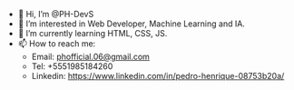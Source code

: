 - 👋 Hi, I’m @PH-DevS
- 👀 I’m interested in Web Developer, Machine Learning and IA.
- 🌱 I’m currently learning HTML, CSS, JS.
- 📫 How to reach me:
    - Email: phofficial.06@gmail.com
    - Tel: +5551985184260
    - Linkedin: https://www.linkedin.com/in/pedro-henrique-08753b20a/


<!---
PH-DevS/PH-DevS is a ✨ special ✨ repository because its `README.md` (this file) appears on your GitHub profile.
You can click the Preview link to take a look at your changes.
--->
